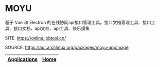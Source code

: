 # MOYU

 基于 Vue 和 Electron 的在线协同api接口管理工具。接口文档管理工具、接口工具、接口文档、api文档、api工具、快乐摸鱼

 SITE: https://online.jobtool.cn/

 SOURCE: https://aur.archlinux.org/packages/moyu-appimage

 | [Applications](https://portable-linux-apps.github.io/apps.html) | [Home](https://portable-linux-apps.github.io)
 | --- | --- |
